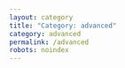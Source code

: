 ```yaml
---
layout: category
title: "Category: advanced"
category: advanced
permalink: /advanced
robots: noindex
---
```

